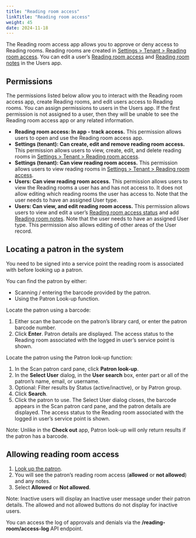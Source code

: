 ```yaml
---
title: "Reading room access"
linkTitle: "Reading room access"
weight: 45
date: 2024-11-18
---
```



The Reading room access app allows you to approve or deny access to Reading rooms. Reading rooms are created in [Settings > Tenant > Reading room access](../../../settings/settings_tenant/settings_tenant/#settings--tenant--reading-room-access). You can edit a user’s [Reading room access](../../../users/#reading-room-access) and [Reading room notes](../../../users/#reading-room-access) in the Users app. 

## Permissions
The permissions listed below allow you to interact with the Reading room access app, create Reading rooms, and edit users access to Reading rooms. You can assign permissions to users in the Users app. If the first permission is not assigned to a user, then they will be unable to see the Reading room access app or any related information.

* **Reading room access: In app - track access.** This permission allows users to open and use the Reading room access app.
* **Settings (tenant): Can create, edit and remove reading room access.** This permission allows users to view, create, edit, and delete reading rooms in [Settings > Tenant > Reading room access](../../../settings/settings_tenant/settings_tenant/#settings--tenant--reading-room-access).
* **Settings (tenant): Can view reading room access.** This permission allows users to view reading rooms in [Settings > Tenant > Reading room access](../../../settings/settings_tenant/settings_tenant/#settings--tenant--reading-room-access).
* **Users: Can view reading room access.** This permission allows users to view the Reading rooms a user has and has not access to. It does not allow editing which reading rooms the user has access to. Note that the user needs to have an assigned User type.
* **Users: Can view, and edit reading room access.** This permission allows users to view and edit a user’s [Reading room access status](../../../users/#reading-room-access) and add [Reading room notes](../../../users/#reading-room-access). Note that the user needs to have an assigned User type. This permission also allows editing of other areas of the User record.

## Locating a patron in the system
You need to be signed into a service point the reading room is associated with before looking up a patron. 

You can find the patron by either:

* Scanning / entering the barcode provided by the patron.
* Using the Patron Look-up function.

Locate the patron using a barcode:

1. Either scan the barcode on the patron’s library card, or enter the patron barcode number.
2. Click **Enter**. Patron details are displayed. The access status to the Reading room associated with the logged in user’s service point is shown.

Locate the patron using the Patron look-up function:
1. In the Scan patron card pane, click **Patron look-up**.
2. In the **Select User** dialog, in the **User search** box, enter part or all of the patron’s name, email, or username.
3. Optional: Filter results by Status (active/inactive), or by Patron group.
4. Click **Search**.
5. Click the patron to use. The Select User dialog closes, the barcode appears in the Scan patron card pane, and the patron details are displayed. The access status to the Reading room associated with the logged in user’s service point is shown.

Note: Unlike in the **Check out** app, Patron look-up will only return results if the patron has a barcode. 

## Allowing reading room access

1. [Look up the patron](#locating-a-patron-in-the-system).
2. You will see the patron’s reading room access (**allowed** or **not allowed**) and any notes.
3. Select **Allowed** or **Not allowed**.

Note: Inactive users will display an Inactive user message under their patron details. The allowed and not allowed buttons do not display for inactive users.

You can access the log of approvals and denials via the **/reading-room/access-log** API endpoint.
